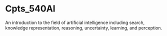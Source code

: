 # Cpts_540AI
An introduction to the field of artificial intelligence including search, knowledge representation, reasoning, uncertainty, learning, and perception.
